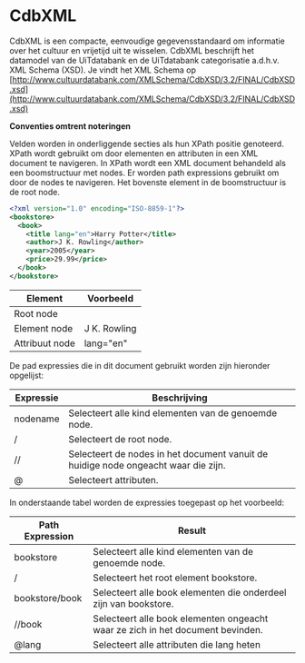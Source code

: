 ---
---

# CdbXML

CdbXML is een compacte, eenvoudige gegevensstandaard om informatie over het cultuur en vrijetijd uit te wisselen. CdbXML beschrijft het datamodel van de UiTdatabank en de UiTdatabank categorisatie a.d.h.v. XML Schema (XSD). Je vindt het XML Schema op [http://www.cultuurdatabank.com/XMLSchema/CdbXSD/3.2/FINAL/CdbXSD.xsd](http://www.cultuurdatabank.com/XMLSchema/CdbXSD/3.2/FINAL/CdbXSD.xsd)

**Conventies omtrent noteringen**

Velden worden in onderliggende secties als hun XPath positie genoteerd. XPath wordt gebruikt om door elementen en attributen in een XML document te navigeren. In XPath wordt een XML document behandeld als een boomstructuur met nodes. Er worden path expressions gebruikt om door de nodes te navigeren. Het bovenste element in de boomstructuur is de root node.

~~~xml
<?xml version="1.0" encoding="ISO-8859-1"?>
<bookstore>
  <book>
    <title lang="en">Harry Potter</title>
    <author>J K. Rowling</author>
    <year>2005</year>
    <price>29.99</price>
  </book>
</bookstore>
~~~


|   Element  | Voorbeeld|
| -- | -- |
|  Root node| <bookstore>  |
|  Element node  |<author>J K. Rowling</author> |
|  Attribuut node | lang="en"  |


De pad expressies die in dit document gebruikt worden zijn hieronder opgelijst:

| Expressie | Beschrijving |
| --- | --- |
| nodename | Selecteert alle kind elementen van de genoemde node. |
| / | Selecteert de root node. |
| // | Selecteert de nodes in het document vanuit de huidige node ongeacht waar die zijn. |
| @ | Selecteert attributen. |

In onderstaande tabel worden de expressies toegepast op het voorbeeld:

| Path Expression | Result |
| --- | --- |
| bookstore | Selecteert alle kind elementen van de genoemde node. |
| / | Selecteert het root element bookstore. |
| bookstore/book | Selecteert alle book elementen die onderdeel zijn van bookstore. |
| //book | Selecteert alle book elementen ongeacht waar ze zich in het document bevinden. |
| @lang | Selecteert alle attributen die lang heten |
